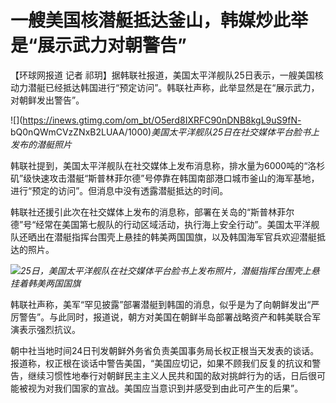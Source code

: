# 一艘美国核潜艇抵达釜山，韩媒炒此举是“展示武力对朝警告”

【环球网报道 记者
祁玥】据韩联社报道，美国太平洋舰队25日表示，一艘美国核动力潜艇已经抵达韩国进行“预定访问”。韩联社声称，此举显然是在“展示武力，对朝鲜发出警告”。

![](https://inews.gtimg.com/om_bt/O5erd8IXRFC90nDNB8kgL9uS9fN-
bQ0nQWmCVzZNxB2LUAA/1000)_美国太平洋舰队25日在社交媒体平台脸书上发布的潜艇照片_

韩联社提到，美国太平洋舰队在社交媒体上发布消息称，排水量为6000吨的“洛杉矶”级快速攻击潜艇“斯普林菲尔德”号停靠在韩国南部港口城市釜山的海军基地，进行“预定的访问”。但消息中没有透露潜艇抵达的时间。

韩联社还援引此次在社交媒体上发布的消息称，部署在关岛的“斯普林菲尔德”号“经常在美国第七舰队的行动区域活动，执行海上安全行动”。美国太平洋舰队还晒出在潜艇指挥台围壳上悬挂的韩美两国国旗，以及韩国海军官兵欢迎潜艇抵达的照片。

![](https://inews.gtimg.com/om_bt/OxGk07RVHwdUWlcTsx3LKZqleEXTER0BhcfvlwgL3iAb4AA/1000)_25日，美国太平洋舰队在社交媒体平台脸书上发布照片，潜艇指挥台围壳上悬挂着韩美两国国旗_

韩联社声称，美军“罕见披露”部署潜艇到韩国的消息，似乎是为了向朝鲜发出“严厉警告”。与此同时，报道说，朝方对美国在朝鲜半岛部署战略资产和韩美联合军演表示强烈抗议。

朝中社当地时间24日刊发朝鲜外务省负责美国事务局长权正根当天发表的谈话。报道称，权正根在谈话中警告美国，“美国应切记，如果不顾我们反复的抗议和警告，继续习惯性地奉行对朝鲜民主主义人民共和国的敌对挑衅行为的话，日后很可能被视为对我们国家的宣战。美国应当意识到并感受到由此可产生的后果”。

